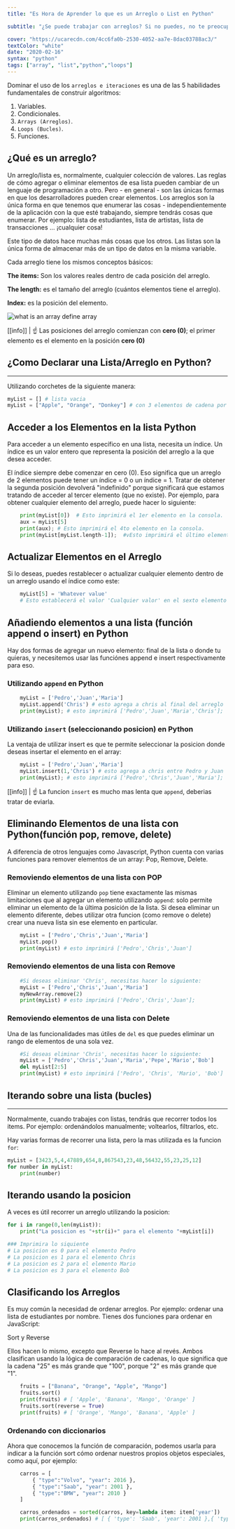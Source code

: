 ```yaml
---
title: "Es Hora de Aprender lo que es un Arreglo o List en Python"

subtitle: "¿Se puede trabajar con arreglos? Si no puedes, no te preocupes aquí, aprenderás qué es un arreglo/list y cómo trabajar con ellas."

cover: "https://ucarecdn.com/4cc6fa0b-2530-4052-aa7e-8dac03788ac3/"
textColor: "white"
date: "2020-02-16"
syntax: "python"
tags: ["array", "list","python","loops"]
---
```


Dominar el uso de los `arreglos e iteraciones` es una de las 5 habilidades fundamentales de construir algoritmos:

1. Variables.
2. Condicionales.
3. `Arrays (Arreglos)`.
4. `Loops (Bucles)`.
5. Funciones.

## ¿Qué es un arreglo?

Un arreglo/lista es, normalmente, cualquier colección de valores. Las reglas de cómo agregar o eliminar elementos de esa lista pueden cambiar de un lenguaje de programación a otro. Pero - en general - son las únicas formas en que los desarrolladores pueden crear elementos.
Los arreglos son la única forma en que tenemos que enumerar las cosas - independientemente de la aplicación con la que esté trabajando, siempre tendrás cosas que enumerar. Por ejemplo: lista de estudiantes, lista de artistas, lista de transacciones ... ¡cualquier cosa!

Este tipo de datos hace muchas más cosas que los otros. Las listas son la única forma de almacenar más de un tipo de datos en la misma variable.

Cada arreglo tiene los mismos conceptos básicos:

**The items:** Son los valores reales dentro de cada posición del arreglo.

**The length:** es el tamaño del arreglo (cuántos elementos tiene el arreglo).

**Index:** es la posición del elemento.

![what is an array define array](https://ucarecdn.com/7ed2c414-0d00-4e68-b659-b65c26d1983a/-/resize/1000x/)


[[info]]
| :point_up: Las posiciones del arreglo comienzan con **cero (0)**; el primer elemento es el elemento en la posición **cero (0)**

## ¿Como Declarar una Lista/Arreglo en Python?
***

Utilizando corchetes de la siguiente manera:

```python
myList = [] # lista vacia
myList = ["Apple", "Orange", "Donkey"] # con 3 elementos de cadena por defecto.
```

## Acceder a los Elementos en la lista Python

Para acceder a un elemento específico en una lista, necesita un índice. Un índice es un valor entero que representa la posición del arreglo a la que desea acceder.

El índice siempre debe comenzar en cero (0). Eso significa que un arreglo de 2 elementos puede tener un índice = 0 o un índice = 1. Tratar de obtener la segunda posición devolverá "indefinido" porque significará que estamos tratando de acceder al tercer elemento (que no existe). Por ejemplo, para obtener cualquier elemento del arreglo, puede hacer lo siguiente:

```python
    print(myList[0])  # Esto imprimirá el 1er elemento en la consola.
    aux = myList[5]
    print(aux); # Esto imprimirá el 4to elemento en la consola.
    print(myList[myList.length-1]);  #vEsto imprimirá el último elemento del arreglo.
```

## Actualizar Elementos en el Arreglo

Si lo deseas, puedes restablecer o actualizar cualquier elemento dentro de un arreglo usando el índice como este:

```python
    myList[5] = 'Whatever value'
    # Esto establecerá el valor 'Cualquier valor' en el sexto elemento del arreglo.
```

## Añadiendo elementos a una lista (función append o insert) en Python

Hay dos formas de agregar un nuevo elemento: final de la lista o donde tu quieras, y necesitemos usar las funciónes append e insert respectivamente para eso.

### Utilizando `append` en Python

```python
    myList = ['Pedro','Juan','Maria']
    myList.append('Chris') # esto agrega a chris al final del arreglo
    print(myList); # esto imprimirá ['Pedro','Juan','Maria','Chris'];
```

### Utilizando `insert` (seleccionando posicion) en Python

La ventaja de utilizar insert es que te permite seleccionar la posicion donde deseas insertar el elemento en el array:

```python
    myList = ['Pedro','Juan','Maria']
    myList.insert(1,'Chris') # esto agrega a chris entre Pedro y Juan
    print(myList); # esto imprimirá ['Pedro','Chris','Juan','Maria'];
```

[[info]]
| :point_up: La funcion `insert` es mucho mas lenta que `append`, deberias tratar de eviarla.

## Eliminando Elementos de una lista con Python(función pop, remove, delete)


A diferencia de otros lenguajes como Javascript, Python cuenta con varias funciones para remover elementos de un array: Pop, Remove, Delete.

### Removiendo elementos de una lista con POP

Eliminar un elemento utilizando `pop` tiene exactamente las mismas limitaciones que al agregar un elemento utilizando `append`: solo permite eliminar un elemento de la última posición de la lista. 
Si desea eliminar un elemento diferente, debes utilizar otra funcion (como remove o delete) crear una nueva lista sin ese elemento en particular.

```python
    myList = ['Pedro','Chris','Juan','Maria']
    myList.pop()
    print(myList) # esto imprimirá ['Pedro','Chris','Juan']
```

### Removiendo elementos de una lista con Remove

```python
    #Si deseas eliminar 'Chris', necesitas hacer lo siguiente: 
    myList = ['Pedro','Chris','Juan','Maria']
    myNewArray.remove(2)
    print(myList) # esto imprimirá ['Pedro','Chris','Juan'];
```

### Removiendo elementos de una lista con Delete

Una de las funcionalidades mas útiles de `del` es que puedes eliminar un rango de elementos de una sola vez.

```python
    #Si deseas eliminar 'Chris', necesitas hacer lo siguiente: 
    myList = ['Pedro','Chris','Juan','Maria','Pepe','Mario','Bob']
    del myList[2:5]
    print(myList) # esto imprimirá ['Pedro', 'Chris', 'Mario', 'Bob']
```

## Iterando sobre una lista (bucles)
***

Normalmente, cuando trabajes con listas, tendrás que recorrer todos los items. Por ejemplo: ordenándolos manualmente; voltearlos, filtrarlos, etc.

Hay varias formas de recorrer una lista, pero la mas utilizada es la funcion `for`:

```python
myList = [3423,5,4,47889,654,8,867543,23,48,56432,55,23,25,12]
for number in myList:
    print(number)
```

## Iterando usando la posicion

A veces es útil recorrer un arreglo utilizando la posicion:

```python
for i in range(0,len(myList)):
    print("La posicion es "+str(i)+" para el elemento "+myList[i])

### Imprimira lo siquiente
# La posicion es 0 para el elemento Pedro
# La posicion es 1 para el elemento Chris
# La posicion es 2 para el elemento Mario
# La posicion es 3 para el elemento Bob
```

## Clasificando los Arreglos

Es muy común la necesidad de ordenar arreglos. Por ejemplo: ordenar una lista de estudiantes por nombre. Tienes dos funciones para ordenar en JavaScript:

Sort y Reverse

Ellos hacen lo mismo, excepto que Reverse lo hace al revés. Ambos clasifican usando la lógica de comparación de cadenas, lo que significa que la cadena "25" es más grande que "100", porque "2" es más grande que "1".

```python
    fruits = ["Banana", "Orange", "Apple", "Mango"]
    fruits.sort()
    print(fruits) # [ 'Apple', 'Banana', 'Mango', 'Orange' ] 
    fruits.sort(reverse = True) 
    print(fruits) # [ 'Orange', 'Mango', 'Banana', 'Apple' ]
```


### Ordenando con diccionarios

Ahora que conocemos la función de comparación, podemos usarla para indicar a la función sort cómo ordenar nuestros propios objetos especiales, como aquí, por ejemplo:

```python
    carros = [
        { "type":"Volvo", "year": 2016 },
        { "type":"Saab", "year": 2001 },
        { "type":"BMW", "year": 2010 }
    ]

    carros_ordenados = sorted(carros, key=lambda item: item['year']) 
    print(carros_ordenados) # [ { 'type': 'Saab', 'year': 2001 },{ 'type': 'BMW', 'year': 2010 },{ 'type': 'Volvo', 'year': 2016 } ]
```
